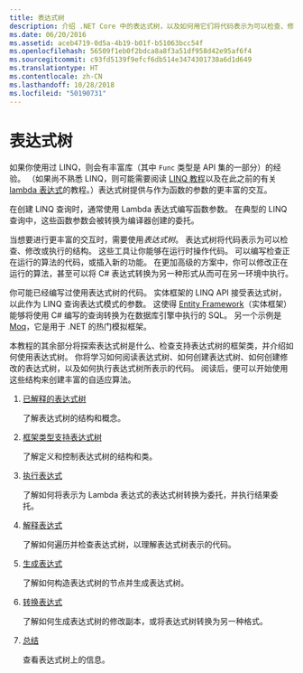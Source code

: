 ```yaml
---
title: 表达式树
description: 介绍 .NET Core 中的表达式树，以及如何用它们将代码表示为可以检查、修改和执行的结构。
ms.date: 06/20/2016
ms.assetid: aceb4719-0d5a-4b19-b01f-b51063bcc54f
ms.openlocfilehash: 56509f1eb0f2bdca8a8f3a51df958d42e95af6f4
ms.sourcegitcommit: c93fd5139f9efcf6db514e3474301738a6d1d649
ms.translationtype: HT
ms.contentlocale: zh-CN
ms.lasthandoff: 10/28/2018
ms.locfileid: "50190731"
---
```

# <a name="expression-trees"></a>表达式树

如果你使用过 LINQ，则会有丰富库（其中 `Func` 类型是 API 集的一部分）的经验。 （如果尚不熟悉 LINQ，则可能需要阅读 [LINQ 教程](linq/index.md)以及在此之前的有关 [lambda 表达式](lambda-expressions.md)的教程。）表达式树提供与作为函数的参数的更丰富的交互。

在创建 LINQ 查询时，通常使用 Lambda 表达式编写函数参数。 在典型的 LINQ 查询中，这些函数参数会被转换为编译器创建的委托。 

当想要进行更丰富的交互时，需要使用*表达式树*。
表达式树将代码表示为可以检查、修改或执行的结构。 这些工具让你能够在运行时操作代码。 可以编写检查正在运行的算法的代码，或插入新的功能。 在更加高级的方案中，你可以修改正在运行的算法，甚至可以将 C# 表达式转换为另一种形式从而可在另一环境中执行。

你可能已经编写过使用表达式树的代码。 实体框架的 LINQ API 接受表达式树，以此作为 LINQ 查询表达式模式的参数。
这使得 [Entity Framework](/ef/)（实体框架）能够将使用 C# 编写的查询转换为在数据库引擎中执行的 SQL。 另一个示例是 [Moq](https://github.com/Moq/moq)，它是用于 .NET 的热门模拟框架。

本教程的其余部分将探索表达式树是什么、检查支持表达式树的框架类，并介绍如何使用表达式树。 你将学习如何阅读表达式树、如何创建表达式树、如何创建修改的表达式树，以及如何执行表达式树所表示的代码。 阅读后，便可以开始使用这些结构来创建丰富的自适应算法。

1. [已解释的表达式树](expression-trees-explained.md)

    了解表达式树的结构和概念。
    
2. [框架类型支持表达式树](expression-classes.md)
    
    了解定义和控制表达式树的结构和类。
    
3. [执行表达式](expression-trees-execution.md)

    了解如何将表示为 Lambda 表达式的表达式树转换为委托，并执行结果委托。

4. [解释表达式](expression-trees-interpreting.md)

    了解如何遍历并检查表达式树，以理解表达式树表示的代码。

5. [生成表达式](expression-trees-building.md)

    了解如何构造表达式树的节点并生成表达式树。

6. [转换表达式](expression-trees-translating.md)

    了解如何生成表达式树的修改副本，或将表达式树转换为另一种格式。

7. [总结](expression-trees-summary.md)

    查看表达式树上的信息。
    
